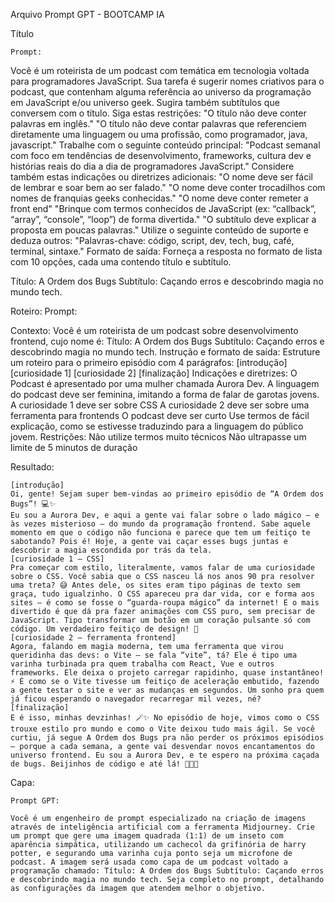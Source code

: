 Arquivo Prompt GPT - BOOTCAMP IA

Título

	Prompt:

Você é um roteirista de um podcast com temática em tecnologia voltada para programadores JavaScript. Sua tarefa é sugerir nomes criativos para o podcast, que contenham alguma referência ao universo da programação em JavaScript e/ou universo geek. Sugira também subtítulos que conversem com o título. Siga estas restrições: "O título não deve conter palavras em inglês." "O título não deve contar palavras que referenciem diretamente uma linguagem ou uma profissão, como programador, java, javascript." Trabalhe com o seguinte conteúdo principal: "Podcast semanal com foco em tendências de desenvolvimento, frameworks, cultura dev e histórias reais do dia a dia de programadores JavaScript." Considere também estas indicações ou diretrizes adicionais: "O nome deve ser fácil de lembrar e soar bem ao ser falado." "O nome deve conter trocadilhos com nomes de franquias geeks conhecidas." "O nome deve conter remeter a front end" "Brinque com termos conhecidos de JavaScript (ex: “callback”, “array”, “console”, “loop”) de forma divertida." "O subtítulo deve explicar a proposta em poucas palavras." Utilize o seguinte conteúdo de suporte e deduza outros: "Palavras-chave: código, script, dev, tech, bug, café, terminal, sintaxe." Formato de saída: Forneça a resposta no formato de lista com 10 opções, cada uma contendo título e subtítulo.

Título:  A Ordem dos Bugs
Subtítulo: Caçando erros e descobrindo magia no mundo tech.





Roteiro:
	Prompt:

Contexto: Você é um roteirista de um podcast sobre desenvolvimento frontend, cujo nome é: Título: A Ordem dos Bugs Subtítulo: Caçando erros e descobrindo magia no mundo tech. Instrução e formato de saída: Estruture um roteiro para o primeiro episódio com 4 parágrafos: [introdução] [curiosidade 1] [curiosidade 2] [finalização] Indicações e diretrizes: O Podcast é apresentado por uma mulher chamada Aurora Dev. A linguagem do podcast deve ser feminina, imitando a forma de falar de garotas jovens. A curiosidade 1 deve ser sobre CSS A curiosidade 2 deve ser sobre uma ferramenta para frontends O podcast deve ser curto Use termos de fácil explicação, como se estivesse traduzindo para a linguagem do público jovem. Restrições: Não utilize termos muito técnicos Não ultrapasse um limite de 5 minutos de duração

Resultado:


	[introdução]
	Oi, gente! Sejam super bem-vindas ao primeiro episódio de “A Ordem dos Bugs”! 💻✨
	Eu sou a Aurora Dev, e aqui a gente vai falar sobre o lado mágico — e às vezes misterioso — do mundo da programação frontend. Sabe aquele momento em que o código não funciona e parece que tem um feitiço te sabotando? Pois é! Hoje, a gente vai caçar esses bugs juntas e descobrir a magia escondida por trás da tela.
	[curiosidade 1 – CSS]
	Pra começar com estilo, literalmente, vamos falar de uma curiosidade sobre o CSS. Você sabia que o CSS nasceu lá nos anos 90 pra resolver uma treta? 😅 Antes dele, os sites eram tipo páginas de texto sem graça, tudo igualzinho. O CSS apareceu pra dar vida, cor e forma aos sites — é como se fosse o “guarda-roupa mágico” da internet! E o mais divertido é que dá pra fazer animações com CSS puro, sem precisar de JavaScript. Tipo transformar um botão em um coração pulsante só com código. Um verdadeiro feitiço de design! 💖
	[curiosidade 2 – ferramenta frontend]
	Agora, falando em magia moderna, tem uma ferramenta que virou queridinha das devs: o Vite — se fala “vite”, tá? Ele é tipo uma varinha turbinada pra quem trabalha com React, Vue e outros frameworks. Ele deixa o projeto carregar rapidinho, quase instantâneo! ⚡ É como se o Vite tivesse um feitiço de aceleração embutido, fazendo a gente testar o site e ver as mudanças em segundos. Um sonho pra quem já ficou esperando o navegador recarregar mil vezes, né?
	[finalização]
	E é isso, minhas devzinhas! 🪄✨ No episódio de hoje, vimos como o CSS trouxe estilo pro mundo e como o Vite deixou tudo mais ágil. Se você curtiu, já segue A Ordem dos Bugs pra não perder os próximos episódios — porque a cada semana, a gente vai desvendar novos encantamentos do universo frontend. Eu sou a Aurora Dev, e te espero na próxima caçada de bugs. Beijinhos de código e até lá! 💋👩‍💻


Capa:

	Prompt GPT:
	
	Você é um engenheiro de prompt especializado na criação de imagens através de inteligência artificial com a ferramenta Midjourney. Crie um prompt que gere uma imagem quadrada (1:1) de um inseto com aparência simpática, utilizando um cachecol da grifinória de harry potter, e segurando uma varinha cuja ponto seja um microfone de podcast. A imagem será usada como capa de um podcast voltado a programação chamado: Título: A Ordem dos Bugs Subtítulo: Caçando erros e descobrindo magia no mundo tech. Seja completo no prompt, detalhando as configurações da imagem que atendem melhor o objetivo. 
